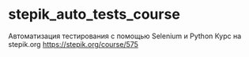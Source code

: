 ﻿# stepik_auto_tests_course
Автоматизация тестирования с помощью Selenium и Python
Курс на stepik.org
https://stepik.org/course/575
